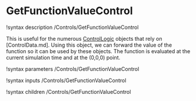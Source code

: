 # GetFunctionValueControl

!syntax description /Controls/GetFunctionValueControl

This is useful for the numerous [ControlLogic](syntax/ControlLogic/index.md) objects that rely on [ControlData.md]. Using this
object, we can forward the value of the function so it can be used by these objects.
The function is evaluated at the current simulation time and at the (0,0,0) point.

!syntax parameters /Controls/GetFunctionValueControl

!syntax inputs /Controls/GetFunctionValueControl

!syntax children /Controls/GetFunctionValueControl
